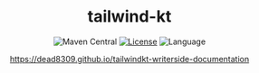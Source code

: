 <div align="center">
<h1>tailwind-kt</h1>

![Maven Central](https://img.shields.io/maven-central/v/io.github.dead8309.tailwind-kt/io.github.dead8309.tailwind-kt.gradle.plugin?style=flat-square&color=5b5ef7)
[![License](https://img.shields.io/github/license/cortinico/kotlin-android-template.svg?style=flat-square&color=5b5ef7)](LICENSE)
![Language](https://img.shields.io/github/languages/top/cortinico/kotlin-android-template?logo=kotlin&style=flat-square&color=5b5ef7)

https://dead8309.github.io/tailwindkt-writerside-documentation

</div>
